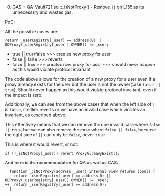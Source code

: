 0. GAS + QA: Vault721.sol::_isNotProxy() - Remove `||` on L155 as its unnecessary and wastes gas.

PoC:

All the possible cases are:
```solidity
return _userRegistry[_user] == address(0) || ODProxy(_userRegistry[_user]).OWNER() != _user;
```
- true || true/false >>> creates new proxy for user
- false || false >>> reverts
- false || true >>> creates new proxy for user >>> should never happen as this would violate protocol invariant

The code above allows for the creation of a new proxy for a user even if a proxy already exists for the user but the user is not the owner(case `false || true`). Should never happen as this would violate protocol invariant, even if the impact is zero.

Additionally, we can see from the above cases that when the left side of `||` is `false`, it either reverts or we have an invalid case which violates an invariant, as described above.

This effectively means that we can remove the one invalid case where `false || true`, but we can also remove the case where `false || false`, because the right side of `||` can only be `false`, never `true`:

This is where it would revert, or not:
```solidity
if (!_isNotProxy(_user)) revert ProxyAlreadyExist();
```
And here is the recommendation for QA as well as GAS:
```solidity
  function _isNotProxy(address _user) internal view returns (bool) {
--  return _userRegistry[_user] == address(0) || ODProxy(_userRegistry[_user]).OWNER() != _user;
++  return _userRegistry[_user] == address(0);
  }
```
